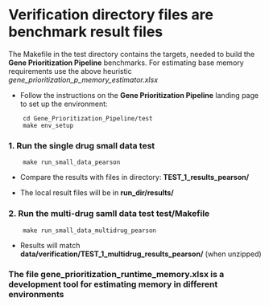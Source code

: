 # Verification directory files are benchmark result files
The Makefile in the test directory contains the targets, needed to build the **Gene Prioritization Pipeline** benchmarks.
For estimating base memory requirements use the above heuristic _gene_prioritization_p_memory_estimator.xlsx_


* Follow the instructions on the **Gene Prioritization Pipeline** landing page to set up the environment:
```
    cd Gene_Prioritization_Pipeline/test
    make env_setup
```
### 1. Run the single drug small data test
```
    make run_small_data_pearson
```

* Compare the results with files in directory: **TEST_1_results_pearson/**

* The local result files will be in **run_dir/results/** 

### 2. Run the multi-drug samll data test **test/Makefile**

```
    make run_small_data_multidrug_pearson
```
* Results will match **data/verification/TEST_1_multidrug_results_pearson/** (when unzipped)

### The file **gene_prioritization_runtime_memory.xlsx** is a development tool for estimating memory in different environments
